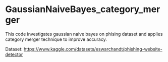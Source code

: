 # GaussianNaiveBayes_category_merger

This code investigates gaussian naive bayes on phising dataset and applies category merger technique to improve accuracy.


Dataset: https://www.kaggle.com/datasets/eswarchandt/phishing-website-detector
